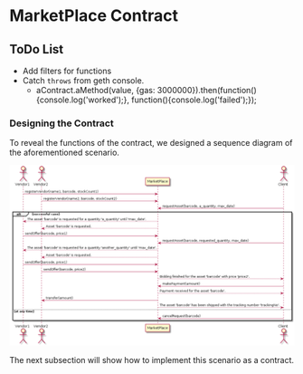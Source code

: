 # MarketPlace Contract

## ToDo List
* Add filters for functions
* Catch `throws` from geth console.
  * aContract.aMethod(value, {gas: 3000000}).then(function(){console.log('worked');}, function(){console.log('failed');});


### Designing the Contract

To reveal the functions of the contract, we designed a sequence diagram of the aforementioned scenario.

![Market Place Scenario](sequence_diagram.png)

The next subsection will show how to implement this scenario as a contract.
